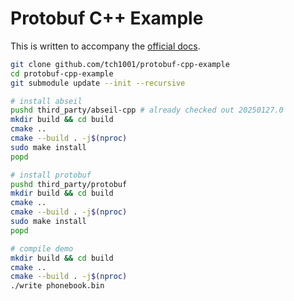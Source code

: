 # Protobuf C++ Example

This is written to accompany the [official docs](https://protobuf.dev/getting-started/cpptutorial/). 

```bash
git clone github.com/tch1001/protobuf-cpp-example
cd protobuf-cpp-example
git submodule update --init --recursive

# install abseil
pushd third_party/abseil-cpp # already checked out 20250127.0 
mkdir build && cd build
cmake ..
cmake --build . -j$(nproc)
sudo make install
popd

# install protobuf
pushd third_party/protobuf
mkdir build && cd build 
cmake ..
cmake --build . -j$(nproc)
sudo make install
popd

# compile demo
mkdir build && cd build 
cmake .. 
cmake --build . -j$(nproc)
./write phonebook.bin
```